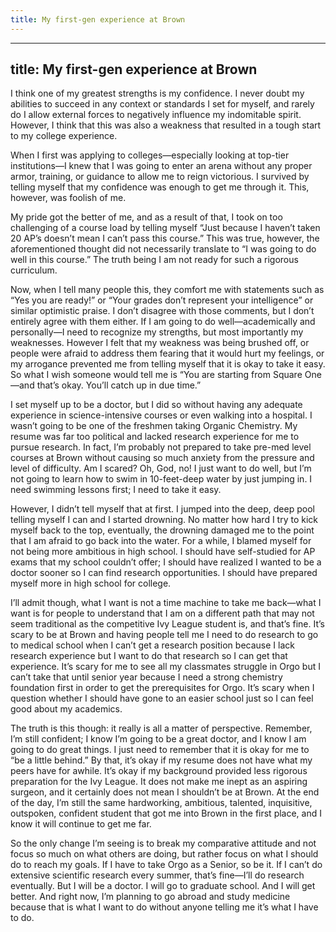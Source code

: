 ```yaml
---
title: My first-gen experience at Brown
---
```


---
title: My first-gen experience at Brown
---

I think one of my greatest strengths is my confidence. I never doubt my abilities to succeed in any context or standards I set for myself, and rarely do I allow external forces to negatively influence my indomitable spirit. However, I think that this was also a weakness that resulted in a tough start to my college experience.

When I first was applying to colleges—especially looking at top-tier institutions—I knew that I was going to enter an arena without any proper armor, training, or guidance to allow me to reign victorious. I survived by telling myself that my confidence was enough to get me through it. This, however, was foolish of me.

My pride got the better of me, and as a result of that, I took on too challenging of a course load by telling myself “Just because I haven’t taken 20 AP’s doesn’t mean I can’t pass this course.” This was true, however, the aforementioned thought did not necessarily translate to “I was going to do well in this course.” The truth being I am not ready for such a rigorous curriculum.

Now, when I tell many people this, they comfort me with statements such as “Yes you are ready!” or “Your grades don’t represent your intelligence” or similar optimistic praise. I don’t disagree with those comments, but I don’t entirely agree with them either. If I am going to do well—academically and personally—I need to recognize my strengths, but most importantly my weaknesses. However I felt that my weakness was being brushed off, or people were afraid to address them fearing that it would hurt my feelings, or my arrogance prevented me from telling myself that it is okay to take it easy. So what I wish someone would tell me is “You are starting from Square One—and that’s okay. You’ll catch up in due time.”

I set myself up to be a doctor, but I did so without having any adequate experience in science-intensive courses or even walking into a hospital. I wasn’t going to be one of the freshmen taking Organic Chemistry. My resume was far too political and lacked research experience for me to pursue research. In fact, I’m probably not prepared to take pre-med level courses at Brown without causing so much anxiety from the pressure and level of difficulty. Am I scared? Oh, God, no! I just want to do well, but I’m not going to learn how to swim in 10-feet-deep water by just jumping in. I need swimming lessons first; I need to take it easy.

However, I didn’t tell myself that at first. I jumped into the deep, deep pool telling myself I can and I started drowning. No matter how hard I try to kick myself back to the top, eventually, the drowning damaged me to the point that I am afraid to go back into the water. For a while, I blamed myself for not being more ambitious in high school. I should have self-studied for AP exams that my school couldn’t offer; I should have realized I wanted to be a doctor sooner so I can find research opportunities. I should have prepared myself more in high school for college.

I’ll admit though, what I want is not a time machine to take me back—what I want is for people to understand that I am on a different path that may not seem traditional as the competitive Ivy League student is, and that’s fine. It’s scary to be at Brown and having people tell me I need to do research to go to medical school when I can’t get a research position because I lack research experience but I want to do that research so I can get that experience. It’s scary for me to see all my classmates struggle in Orgo but I can’t take that until senior year because I need a strong chemistry foundation first in order to get the prerequisites for Orgo. It’s scary when I question whether I should have gone to an easier school just so I can feel good about my academics.

The truth is this though: it really is all a matter of perspective. Remember, I’m still confident; I know I’m going to be a great doctor, and I know I am going to do great things. I just need to remember that it is okay for me to “be a little behind.” By that, it’s okay if my resume does not have what my peers have for awhile. It’s okay if my background provided less rigorous preparation for the Ivy League. It does not make me inept as an aspiring surgeon, and it certainly does not mean I shouldn’t be at Brown. At the end of the day, I’m still the same hardworking, ambitious, talented, inquisitive, outspoken, confident student that got me into Brown in the first place, and I know it will continue to get me far.

So the only change I’m seeing is to break my comparative attitude and not focus so much on what others are doing, but rather focus on what I should do to reach my goals. If I have to take Orgo as a Senior, so be it. If I can’t do extensive scientific research every summer, that’s fine—I’ll do research eventually. But I will be a doctor. I will go to graduate school. And I will get better. And right now, I’m planning to go abroad and study medicine because that is what I want to do without anyone telling me it’s what I have to do.
